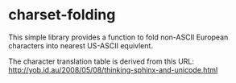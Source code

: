 # charset-folding

This simple library provides a function to fold non-ASCII European characters
into nearest US-ASCII equivlent.

The character translation table is derived from this URL:
http://yob.id.au/2008/05/08/thinking-sphinx-and-unicode.html


